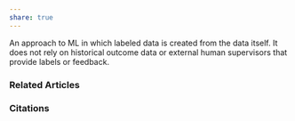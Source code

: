 ```yaml
---
share: true
---
```


An approach to ML in which labeled data is created from the data itself. It does not rely on historical outcome data or external human supervisors that provide labels or feedback.

### Related Articles

### Citations
